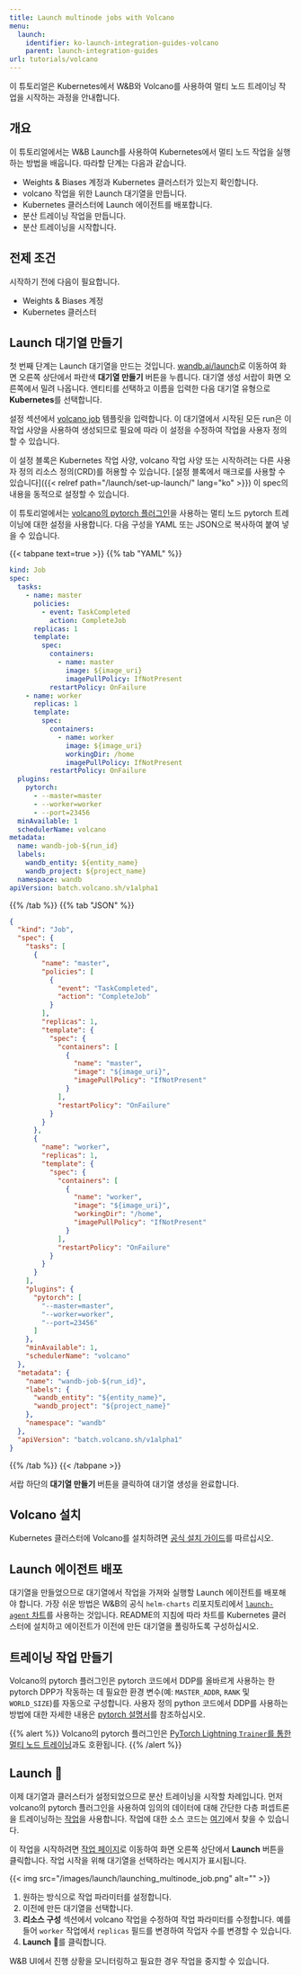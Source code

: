 ```yaml
---
title: Launch multinode jobs with Volcano
menu:
  launch:
    identifier: ko-launch-integration-guides-volcano
    parent: launch-integration-guides
url: tutorials/volcano
---
```


이 튜토리얼은 Kubernetes에서 W&B와 Volcano를 사용하여 멀티 노드 트레이닝 작업을 시작하는 과정을 안내합니다.

## 개요

이 튜토리얼에서는 W&B Launch를 사용하여 Kubernetes에서 멀티 노드 작업을 실행하는 방법을 배웁니다. 따라할 단계는 다음과 같습니다.

- Weights & Biases 계정과 Kubernetes 클러스터가 있는지 확인합니다.
- volcano 작업을 위한 Launch 대기열을 만듭니다.
- Kubernetes 클러스터에 Launch 에이전트를 배포합니다.
- 분산 트레이닝 작업을 만듭니다.
- 분산 트레이닝을 시작합니다.

## 전제 조건

시작하기 전에 다음이 필요합니다.

- Weights & Biases 계정
- Kubernetes 클러스터

## Launch 대기열 만들기

첫 번째 단계는 Launch 대기열을 만드는 것입니다. [wandb.ai/launch](https://wandb.ai/launch)로 이동하여 화면 오른쪽 상단에서 파란색 **대기열 만들기** 버튼을 누릅니다. 대기열 생성 서랍이 화면 오른쪽에서 밀려 나옵니다. 엔티티를 선택하고 이름을 입력한 다음 대기열 유형으로 **Kubernetes**를 선택합니다.

설정 섹션에서 [volcano job](https://volcano.sh/en/docs/vcjob/) 템플릿을 입력합니다. 이 대기열에서 시작된 모든 run은 이 작업 사양을 사용하여 생성되므로 필요에 따라 이 설정을 수정하여 작업을 사용자 정의할 수 있습니다.

이 설정 블록은 Kubernetes 작업 사양, volcano 작업 사양 또는 시작하려는 다른 사용자 정의 리소스 정의(CRD)를 허용할 수 있습니다. [설정 블록에서 매크로를 사용할 수 있습니다]({{< relref path="/launch/set-up-launch/" lang="ko" >}}) 이 spec의 내용을 동적으로 설정할 수 있습니다.

이 튜토리얼에서는 [volcano의 pytorch 플러그인](https://github.com/volcano-sh/volcano/blob/master/docs/user-guide/how_to_use_pytorch_plugin.md)을 사용하는 멀티 노드 pytorch 트레이닝에 대한 설정을 사용합니다. 다음 구성을 YAML 또는 JSON으로 복사하여 붙여 넣을 수 있습니다.

{{< tabpane text=true >}}
{{% tab "YAML" %}}
```yaml
kind: Job
spec:
  tasks:
    - name: master
      policies:
        - event: TaskCompleted
          action: CompleteJob
      replicas: 1
      template:
        spec:
          containers:
            - name: master
              image: ${image_uri}
              imagePullPolicy: IfNotPresent
          restartPolicy: OnFailure
    - name: worker
      replicas: 1
      template:
        spec:
          containers:
            - name: worker
              image: ${image_uri}
              workingDir: /home
              imagePullPolicy: IfNotPresent
          restartPolicy: OnFailure
  plugins:
    pytorch:
      - --master=master
      - --worker=worker
      - --port=23456
  minAvailable: 1
  schedulerName: volcano
metadata:
  name: wandb-job-${run_id}
  labels:
    wandb_entity: ${entity_name}
    wandb_project: ${project_name}
  namespace: wandb
apiVersion: batch.volcano.sh/v1alpha1
```
{{% /tab %}}
{{% tab "JSON" %}}
```json
{
  "kind": "Job",
  "spec": {
    "tasks": [
      {
        "name": "master",
        "policies": [
          {
            "event": "TaskCompleted",
            "action": "CompleteJob"
          }
        ],
        "replicas": 1,
        "template": {
          "spec": {
            "containers": [
              {
                "name": "master",
                "image": "${image_uri}",
                "imagePullPolicy": "IfNotPresent"
              }
            ],
            "restartPolicy": "OnFailure"
          }
        }
      },
      {
        "name": "worker",
        "replicas": 1,
        "template": {
          "spec": {
            "containers": [
              {
                "name": "worker",
                "image": "${image_uri}",
                "workingDir": "/home",
                "imagePullPolicy": "IfNotPresent"
              }
            ],
            "restartPolicy": "OnFailure"
          }
        }
      }
    ],
    "plugins": {
      "pytorch": [
        "--master=master",
        "--worker=worker",
        "--port=23456"
      ]
    },
    "minAvailable": 1,
    "schedulerName": "volcano"
  },
  "metadata": {
    "name": "wandb-job-${run_id}",
    "labels": {
      "wandb_entity": "${entity_name}",
      "wandb_project": "${project_name}"
    },
    "namespace": "wandb"
  },
  "apiVersion": "batch.volcano.sh/v1alpha1"
}
```
{{% /tab %}}
{{< /tabpane >}}

서랍 하단의 **대기열 만들기** 버튼을 클릭하여 대기열 생성을 완료합니다.

## Volcano 설치

Kubernetes 클러스터에 Volcano를 설치하려면 [공식 설치 가이드](https://volcano.sh/en/docs/installation/)를 따르십시오.

## Launch 에이전트 배포

대기열을 만들었으므로 대기열에서 작업을 가져와 실행할 Launch 에이전트를 배포해야 합니다. 가장 쉬운 방법은 W&B의 공식 `helm-charts` 리포지토리에서 [`launch-agent` 차트](https://github.com/wandb/helm-charts/tree/main/charts/launch-agent)를 사용하는 것입니다. README의 지침에 따라 차트를 Kubernetes 클러스터에 설치하고 에이전트가 이전에 만든 대기열을 폴링하도록 구성하십시오.

## 트레이닝 작업 만들기

Volcano의 pytorch 플러그인은 pytorch 코드에서 DDP를 올바르게 사용하는 한 pytorch DPP가 작동하는 데 필요한 환경 변수(예: `MASTER_ADDR`, `RANK` 및 `WORLD_SIZE`)를 자동으로 구성합니다. 사용자 정의 python 코드에서 DDP를 사용하는 방법에 대한 자세한 내용은 [pytorch 설명서](https://pytorch.org/tutorials/intermediate/ddp_tutorial.html)를 참조하십시오.

{{% alert %}}
Volcano의 pytorch 플러그인은 [PyTorch Lightning `Trainer`를 통한 멀티 노드 트레이닝](https://lightning.ai/docs/pytorch/stable/common/trainer.html#num-nodes)과도 호환됩니다.
{{% /alert %}}

## Launch 🚀

이제 대기열과 클러스터가 설정되었으므로 분산 트레이닝을 시작할 차례입니다. 먼저 volcano의 pytorch 플러그인을 사용하여 임의의 데이터에 대해 간단한 다층 퍼셉트론을 트레이닝하는 [작업](https://wandb.ai/wandb/multinodetest/jobs/QXJ0aWZhY3RDb2xsZWN0aW9uOjc3MDcwNTg1/runs/latest)을 사용합니다. 작업에 대한 소스 코드는 [여기](https://github.com/wandb/launch-jobs/tree/main/jobs/distributed_test)에서 찾을 수 있습니다.

이 작업을 시작하려면 [작업 페이지](https://wandb.ai/wandb/multinodetest/jobs/QXJ0aWZhY3RDb2xsZWN0aW9uOjc3MDcwNTg1/runs/latest)로 이동하여 화면 오른쪽 상단에서 **Launch** 버튼을 클릭합니다. 작업 시작을 위해 대기열을 선택하라는 메시지가 표시됩니다.

{{< img src="/images/launch/launching_multinode_job.png" alt="" >}}

1. 원하는 방식으로 작업 파라미터를 설정합니다.
2. 이전에 만든 대기열을 선택합니다.
3. **리소스 구성** 섹션에서 volcano 작업을 수정하여 작업 파라미터를 수정합니다. 예를 들어 `worker` 작업에서 `replicas` 필드를 변경하여 작업자 수를 변경할 수 있습니다.
4. **Launch** 🚀를 클릭합니다.

W&B UI에서 진행 상황을 모니터링하고 필요한 경우 작업을 중지할 수 있습니다.
